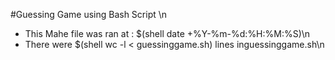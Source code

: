 #Guessing Game using Bash Script \n
* This Mahe file was ran at : $(shell date +%Y-%m-%d:%H:%M:%S)\n
* There were $(shell wc -l < guessinggame.sh) lines inguessinggame.sh\n
